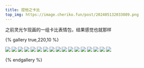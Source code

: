 ```yaml
---
title: 捏他之卡比
top_img: https://image.cheriko.fun/post/202405132033089.png
---
```


之前灵光乍现画的一组卡比表情包，结果感觉也就那样

{% gallery true,220,10 %}

![](https://image.cheriko.fun/post/202405132033089.png)
![](https://image.cheriko.fun/post/202405132033090.png)
![](https://image.cheriko.fun/post/202405132033091.png)
![](https://image.cheriko.fun/post/202405132033092.png)
![](https://image.cheriko.fun/post/202405132033093.png)
![](https://image.cheriko.fun/post/202405132033094.png)
![](https://image.cheriko.fun/post/202405132033095.png)
![](https://image.cheriko.fun/post/202405132033096.png)
![](https://image.cheriko.fun/post/202405132033097.png)
![](https://image.cheriko.fun/post/202405132033098.png)
![](https://image.cheriko.fun/post/202405132033099.png)
![](https://image.cheriko.fun/post/202405132033100.png)
![](https://image.cheriko.fun/post/202405132033083.png)
![](https://image.cheriko.fun/post/202405132033084.png)
![](https://image.cheriko.fun/post/202405132033086.png)
![](https://image.cheriko.fun/post/202405132033087.png)
![](https://image.cheriko.fun/post/202405132033088.png)

{% endgallery %}

